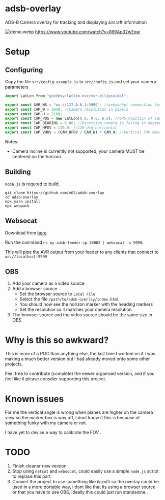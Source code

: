 # adsb-overlay
ADS-B Camera overlay for tracking and displaying aircraft information

![demo.webp](https://v0l.io/adsb_overlay_2.webp)
https://www.youtube.com/watch?v=869Ap32wEqw
# Setup

## Configuring

Copy the file `src/config.example.js` to `src/config.js` and set your camera parameters

```js
import LatLon from "geodesy/latlon-nvector-ellipsoidal";

export const AVR_WS = "ws://127.0.0.1:9999"; //websocket connection for AVR messages
export const CAM_W = 3840; //Camera resolution in pixels
export const CAM_H = 2160;
export const CAM_POS = new LatLon(0.0, 0.0, 0.0); //GPS Position of camera and altitude in meters
export const CAM_BEARING = 0.00; //Direction camera is facing in degrees
export const CAM_HFOV = 110.0; //110 deg horizontal
export const CAM_VHOV = (CAM_HFOV / CAM_W) * CAM_H; //Vertical FOV matches aspect ratio
```
Notes: 
* Camera incline is currently not supported, your camera MUST be centered on the horizon

## Building
`node.js` is requred to build.

```
git clone https://github.com/v0l/adsb-overlay
cd adsb-overlay
npx yarn install
npx webpack
```

## Websocat
Download from [here](https://github.com/vi/websocat/releases)

Run the command `nc my-adsb-feeder-ip 30002 | websocat -s 9999`.

This will pipe the AVR output from your feeder to any clients that connect to `ws://localhost:9999`

## OBS

1. Add your camera as a video source
2. Add a browser source
   - Set the browser source to `Local File`
   - Select the file `/path/to/adsb-overlay/index.html`
   - You should now see the horizon marker with the heading markers
   - Set the resolution so it matches your camera resolution
3. The browser source and the video source should be the same size in OBS

# Why is this so awkward?

This is more of a POC than anything else, the last time I worked on it I was making a much better
version but I had already moved onto some other projects.

Feel free to contribute (complete) the newer organised version, and if you feel like it please consdier supporting this project.

# Known issues

For me the vertical angle is wrong when planes are higher on the camera view so the marker box is way off, 
I dont know if this is because of something funky with my camera or not.

I have yet to devise a way to calibrate the FOV..

# TODO
1. Finish cleaner new version
2. Stop using `netcat` and `websocat`, could easily use a simple `node.js` script to replace this part.
3. Convert the project to use something like `OpenCV` so the overlay could be used in a more portable way, i dont like that its using a browser source or that you have to use OBS, ideally this could just run standalone..
